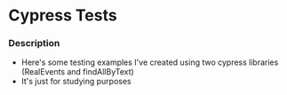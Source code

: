 <h1>Cypress Tests</h1>

<h3>Description</h3>

* Here's some testing examples I've created using two cypress libraries (RealEvents and findAllByText) 
* It's just for studying purposes 

